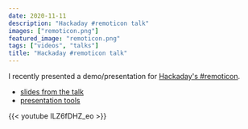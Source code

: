 ```yaml
---
date: 2020-11-11
description: "Hackaday #remoticon talk"
images: ["remoticon.png"]
featured_image: "remoticon.png"
tags: ["videos", "talks"]
title: "Hackaday #remoticon talk"
---
```


I recently presented a demo/presentation for [Hackaday's #remoticon](https://hackaday.com/tag/2020-hackaday-remoticon/).

* [slides from the talk](http://bit.ly/0-ASIC-slides)
* [presentation tools](https://github.com/mattvenn/remoticon-presentation-tools)

{{< youtube ILZ6fDHZ_eo >}}

